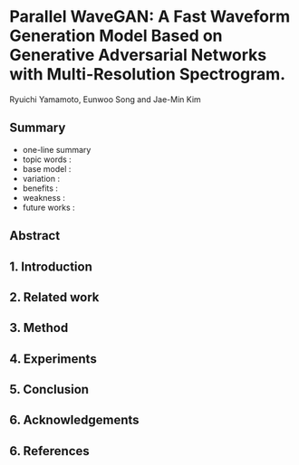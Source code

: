 # Parallel WaveGAN: A Fast Waveform Generation Model Based on Generative Adversarial Networks with Multi-Resolution Spectrogram.

Ryuichi Yamamoto, Eunwoo Song and Jae-Min Kim

## Summary

- one-line summary
- topic words : 
- base model : 
- variation : 
- benefits :
- weakness :
- future works :

## Abstract

## 1. Introduction

## 2. Related work

## 3. Method

## 4. Experiments

## 5. Conclusion

## 6. Acknowledgements

## 6. References
